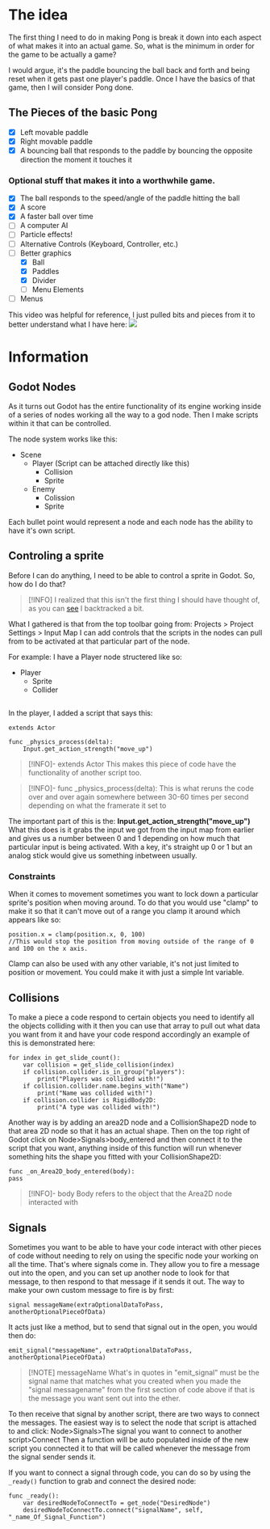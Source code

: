 # The idea
The first thing I need to do in making Pong is break it down into each aspect of what makes it into an actual game. So, what is the minimum in order for the game to be actually a game?

I would argue, it's the paddle bouncing the ball back and forth and being reset when it gets past one player's paddle. Once I have the basics of that game, then I will consider Pong done.

## The Pieces of the basic Pong
- [x] Left movable paddle
- [x] Right movable paddle
- [x] A bouncing ball that responds to the paddle by bouncing the opposite direction the moment it touches it

### Optional stuff that makes it into a worthwhile game.
- [x] The ball responds to the speed/angle of the paddle hitting the ball
- [x] A score
- [x] A faster ball over time
- [ ] A computer AI
- [ ] Particle effects!
- [ ] Alternative Controls (Keyboard, Controller, etc.)
- [ ] Better graphics
	- [x] Ball
	- [x] Paddles
	- [x] Divider
	- [ ] Menu Elements
- [ ] Menus

This video was helpful for reference, I just pulled bits and pieces from it to better understand what I have here:
![](https://www.youtube.com/Mc13Z2gboEk)
 
# Information

## Godot Nodes
As it turns out Godot has the entire functionality of its engine working inside of a series of nodes working all the way to a god node. Then I make scripts within it that can be controlled.

The node system works like this:
- Scene
	- Player (Script can be attached directly like this)
		- Collision
		- Sprite
	- Enemy
		- Colission
		- Sprite

Each bullet point would represent a node and each node has the ability to have it's own script.
## Controling a sprite
Before I can do anything, I need to be able to control a sprite in Godot. So, how do I do that?

> [!INFO]
> I realized that this isn't the first thing I should have thought of, as you can [see](#Godot%20Nodes) I backtracked a bit.

What I gathered is that from the top toolbar going from:
Projects > Project Settings > Input Map
I can add controls that the scripts in the nodes can pull from to be activated at that particular part of the node.

For example:
I have a Player node structered like so:
- Player
	- Sprite
	- Collider

##

In the player, I added a script that says this:
```gdscript
extends Actor

func _physics_process(delta):
	Input.get_action_strength("move_up")

```

>[!INFO]- extends Actor
>This makes this piece of code have the functionality of another script too.

>[!INFO]- func _physics_process(delta):
>This is what reruns the code over and over again somewhere between 30-60 times per second depending on what the framerate it set to

The important part of this is the: **Input.get_action_strength("move_up")**
What this does is it grabs the input we got from the input map from earlier and gives us a number between 0 and 1 depending on how much that particular input is being activated. With a key, it's straight up 0 or 1 but an analog stick would give us something inbetween usually.

### Constraints
When it comes to movement sometimes you want to lock down a particular sprite's position when moving around. To do that you would use "clamp" to make it so that it can't move out of a range you clamp it around which appears like so:
```gdscript
position.x = clamp(position.x, 0, 100)
//This would stop the position from moving outside of the range of 0 and 100 on the x axis.
```
Clamp can also be used with any other variable, it's not just limited to position or movement. You could make it with just a simple Int variable.

## Collisions
To make a piece a code respond to certain objects you need to identify all the objects colliding with it then you can use that array to pull out what data you want from it and have your code respond accordingly an example of this is demonstrated here:
```gdscript
for index in get_slide_count():
	var collision = get_slide_collision(index)
	if collision.collider.is_in_group("players"):
		print("Players was collided with!")
	if collision.collider.name.begins_with("Name")
		print("Name was collided with!")
	if collision.collider is RigidBody2D:
		print("A type was collided with!")	
```
Another way is by adding an area2D node and a CollisionShape2D node to that area 2D node so that it has an actual shape. Then on the top right of Godot click on Node>Signals>body_entered and then connect it to the script that you want, anything inside of this function will run whenever something hits the shape you fitted with your CollisionShape2D:
```gdscript
func _on_Area2D_body_entered(body):
pass
```

>[!INFO]- body
>Body refers to the object that the Area2D node interacted with

## Signals
Sometimes you want to be able to have your code interact with other pieces of code without needing to rely on using the specific node your working on all the time. That's where signals come in. They allow you to fire a message out into the open, and you can set up another node to look for that message, to then respond to that message if it sends it out. The way to make your own custom message to fire is by first:

```gdscript
signal messageName(extraOptionalDataToPass, anotherOptionalPieceOfData)
```
It acts just like a method, but to send that signal out in the open, you would then do:
```gdscript
emit_signal("messageName", extraOptionalDataToPass, anotherOptionalPieceOfData)
```

> [!NOTE] messageName
> What's in quotes in "emit_signal" must be the signal name that matches what you created when you made the "signal messagename" from the first section of code above if that is the message you want sent out into the ether.

To then receive that signal by another script, there are two ways to connect the messages. The easiest way is to select the node that script is attached to and click: 
Node>Signals>The signal you want to connect to another script>Connect
Then a function will be auto populated inside of the new script you connected it to that will be called whenever the message from the signal sender sends it.

If you want to connect a signal through code, you can do so by using the `_ready()` function to grab and connect the desired node:
```gdscript
func _ready():
    var desiredNodeToConnectTo = get_node("DesiredNode")
    desiredNodeToConnectTo.connect("signalName", self, "_name_Of_Signal_Function")
```

